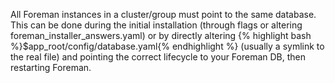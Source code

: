 
All Foreman instances in a cluster/group must point to the same database. This can be done during the initial installation (through flags or altering foreman\_installer\_answers.yaml) or by directly altering {% highlight bash %}$app_root/config/database.yaml{% endhighlight %} (usually a symlink to the real file) and pointing the correct lifecycle to your Foreman DB, then restarting Foreman.
